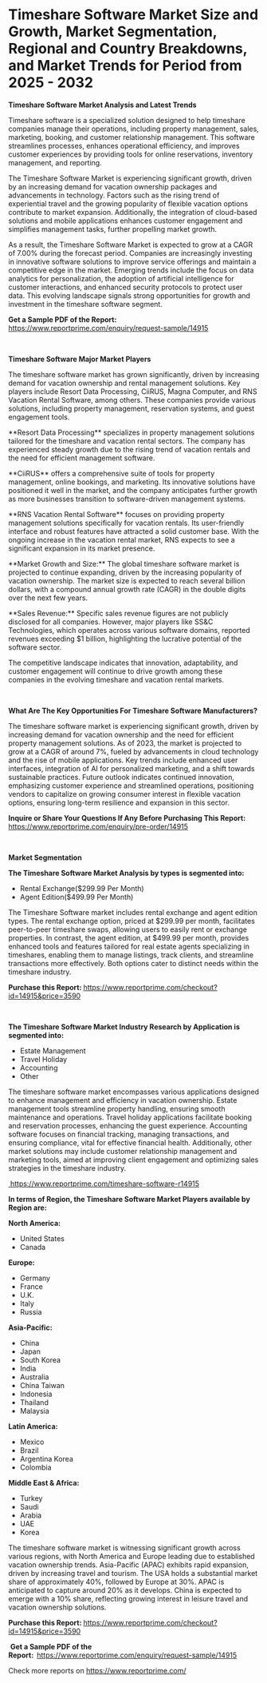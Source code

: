 <p><h1>Timeshare Software Market Size and Growth, Market Segmentation, Regional and Country Breakdowns, and Market Trends for Period from 2025 -  2032</h1></p><p><strong>Timeshare Software Market Analysis and Latest Trends</strong></p>
<p><p>Timeshare software is a specialized solution designed to help timeshare companies manage their operations, including property management, sales, marketing, booking, and customer relationship management. This software streamlines processes, enhances operational efficiency, and improves customer experiences by providing tools for online reservations, inventory management, and reporting.</p><p>The Timeshare Software Market is experiencing significant growth, driven by an increasing demand for vacation ownership packages and advancements in technology. Factors such as the rising trend of experiential travel and the growing popularity of flexible vacation options contribute to market expansion. Additionally, the integration of cloud-based solutions and mobile applications enhances customer engagement and simplifies management tasks, further propelling market growth.</p><p>As a result, the Timeshare Software Market is expected to grow at a CAGR of 7.00% during the forecast period. Companies are increasingly investing in innovative software solutions to improve service offerings and maintain a competitive edge in the market. Emerging trends include the focus on data analytics for personalization, the adoption of artificial intelligence for customer interactions, and enhanced security protocols to protect user data. This evolving landscape signals strong opportunities for growth and investment in the timeshare software segment.</p></p>
<p><strong>Get a Sample PDF of the Report:&nbsp;</strong> <a href="https://www.reportprime.com/enquiry/request-sample/14915?utm_campaign=2753&utm_medium=2&utm_source=Github&utm_content=ia&utm_term=20032025&utm_id=timeshare-software">https://www.reportprime.com/enquiry/request-sample/14915</a></p>
<p>&nbsp;</p>
<p><strong>Timeshare Software Major Market Players</strong></p>
<p><p>The timeshare software market has grown significantly, driven by increasing demand for vacation ownership and rental management solutions. Key players include Resort Data Processing, CiiRUS, Magna Computer, and RNS Vacation Rental Software, among others. These companies provide various solutions, including property management, reservation systems, and guest engagement tools.</p><p>**Resort Data Processing** specializes in property management solutions tailored for the timeshare and vacation rental sectors. The company has experienced steady growth due to the rising trend of vacation rentals and the need for efficient management software. </p><p>**CiiRUS** offers a comprehensive suite of tools for property management, online bookings, and marketing. Its innovative solutions have positioned it well in the market, and the company anticipates further growth as more businesses transition to software-driven management systems.</p><p>**RNS Vacation Rental Software** focuses on providing property management solutions specifically for vacation rentals. Its user-friendly interface and robust features have attracted a solid customer base. With the ongoing increase in the vacation rental market, RNS expects to see a significant expansion in its market presence.</p><p>**Market Growth and Size:** The global timeshare software market is projected to continue expanding, driven by the increasing popularity of vacation ownership. The market size is expected to reach several billion dollars, with a compound annual growth rate (CAGR) in the double digits over the next few years.</p><p>**Sales Revenue:** Specific sales revenue figures are not publicly disclosed for all companies. However, major players like SS&C Technologies, which operates across various software domains, reported revenues exceeding $1 billion, highlighting the lucrative potential of the software sector. </p><p>The competitive landscape indicates that innovation, adaptability, and customer engagement will continue to drive growth among these companies in the evolving timeshare and vacation rental markets.</p></p>
<p>&nbsp;</p>
<p><strong>What Are The Key Opportunities For Timeshare Software Manufacturers?</strong></p>
<p><p>The timeshare software market is experiencing significant growth, driven by increasing demand for vacation ownership and the need for efficient property management solutions. As of 2023, the market is projected to grow at a CAGR of around 7%, fueled by advancements in cloud technology and the rise of mobile applications. Key trends include enhanced user interfaces, integration of AI for personalized marketing, and a shift towards sustainable practices. Future outlook indicates continued innovation, emphasizing customer experience and streamlined operations, positioning vendors to capitalize on growing consumer interest in flexible vacation options, ensuring long-term resilience and expansion in this sector.</p></p>
<p><strong>Inquire or Share Your Questions If Any Before Purchasing This Report:</strong> <a href="https://www.reportprime.com/enquiry/pre-order/14915?utm_campaign=2753&utm_medium=2&utm_source=Github&utm_content=ia&utm_term=20032025&utm_id=timeshare-software">https://www.reportprime.com/enquiry/pre-order/14915</a></p>
<p>&nbsp;</p>
<p><strong>Market Segmentation</strong></p>
<p><strong>The Timeshare Software Market Analysis by types is segmented into:</strong></p>
<p><ul><li>Rental Exchange($299.99 Per Month)</li><li>Agent Edition($499.99 Per Month)</li></ul></p>
<p><p>The Timeshare Software market includes rental exchange and agent edition types. The rental exchange option, priced at $299.99 per month, facilitates peer-to-peer timeshare swaps, allowing users to easily rent or exchange properties. In contrast, the agent edition, at $499.99 per month, provides enhanced tools and features tailored for real estate agents specializing in timeshares, enabling them to manage listings, track clients, and streamline transactions more effectively. Both options cater to distinct needs within the timeshare industry.</p></p>
<p><strong>Purchase this Report:&nbsp;</strong><a href="https://www.reportprime.com/checkout?id=14915&price=3590&utm_campaign=2753&utm_medium=2&utm_source=Github&utm_content=ia&utm_term=20032025&utm_id=timeshare-software">https://www.reportprime.com/checkout?id=14915&price=3590</a></p>
<p>&nbsp;</p>
<p><strong>The Timeshare Software Market Industry Research by Application is segmented into:</strong></p>
<p><ul><li>Estate Management</li><li>Travel Holiday</li><li>Accounting</li><li>Other</li></ul></p>
<p><p>The timeshare software market encompasses various applications designed to enhance management and efficiency in vacation ownership. Estate management tools streamline property handling, ensuring smooth maintenance and operations. Travel holiday applications facilitate booking and reservation processes, enhancing the guest experience. Accounting software focuses on financial tracking, managing transactions, and ensuring compliance, vital for effective financial health. Additionally, other market solutions may include customer relationship management and marketing tools, aimed at improving client engagement and optimizing sales strategies in the timeshare industry.</p></p>
<p><a href="https://www.reportprime.com/timeshare-software-r14915?utm_campaign=2753&utm_medium=2&utm_source=Github&utm_content=ia&utm_term=20032025&utm_id=timeshare-software">&nbsp;https://www.reportprime.com/timeshare-software-r14915</a></p>
<p><strong>In terms of Region, the Timeshare Software Market Players available by Region are:</strong></p>
<p>
    <p> <strong> North America: </strong>
        <ul>
            <li>United States</li>
            <li>Canada</li>
        </ul>
        </p> 
    <p> <strong> Europe: </strong>
        <ul>
            <li>Germany</li>
            <li>France</li>
            <li>U.K.</li>
            <li>Italy</li>
            <li>Russia</li>
        </ul>
        </p> 
    <p> <strong> Asia-Pacific: </strong>
        <ul>
            <li>China</li>
            <li>Japan</li>
            <li>South Korea</li>
            <li>India</li>
            <li>Australia</li>
            <li>China Taiwan</li>
            <li>Indonesia</li>
            <li>Thailand</li>
            <li>Malaysia</li>
        </ul>
        </p> 
    <p> <strong> Latin America: </strong>
        <ul>
            <li>Mexico</li>
            <li>Brazil</li>
            <li>Argentina Korea</li>
            <li>Colombia</li>
        </ul>
        </p> 
    <p> <strong> Middle East & Africa: </strong>
        <ul>
            <li>Turkey</li>
            <li>Saudi</li>
            <li>Arabia</li>
            <li>UAE</li>
            <li>Korea</li>
        </ul>
    </p>
    </p>
<p><p>The timeshare software market is witnessing significant growth across various regions, with North America and Europe leading due to established vacation ownership trends. Asia-Pacific (APAC) exhibits rapid expansion, driven by increasing travel and tourism. The USA holds a substantial market share of approximately 40%, followed by Europe at 30%. APAC is anticipated to capture around 20% as it develops. China is expected to emerge with a 10% share, reflecting growing interest in leisure travel and vacation ownership solutions.</p></p>
<p><strong>Purchase this Report: </strong><a href="https://www.reportprime.com/checkout?id=14915&price=3590&utm_campaign=2753&utm_medium=2&utm_source=Github&utm_content=ia&utm_term=20032025&utm_id=timeshare-software">https://www.reportprime.com/checkout?id=14915&price=3590</a></p>
<p>&nbsp;<strong>Get a Sample PDF of the Report:&nbsp;&nbsp;</strong><a href="https://www.reportprime.com/enquiry/request-sample/14915?utm_campaign=2753&utm_medium=2&utm_source=Github&utm_content=ia&utm_term=20032025&utm_id=timeshare-software">https://www.reportprime.com/enquiry/request-sample/14915</a></p>
<p><strong></strong></p>
<p>Check more reports on <a href="https://www.reportprime.com/?utm_campaign=2753&utm_medium=2&utm_source=Github&utm_content=ia&utm_term=20032025&utm_id=timeshare-software">https://www.reportprime.com/</a></p>
